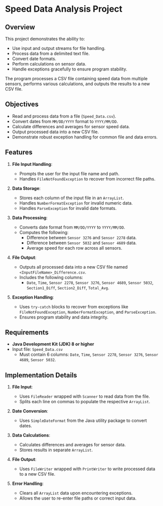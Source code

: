 # Speed Data Analysis Project

## Overview
This project demonstrates the ability to:
- Use input and output streams for file handling.
- Process data from a delimited text file.
- Convert date formats.
- Perform calculations on sensor data.
- Handle exceptions gracefully to ensure program stability.

The program processes a CSV file containing speed data from multiple sensors, performs various calculations, and outputs the results to a new CSV file.

## Objectives
- Read and process data from a file (`Speed_Data.csv`).
- Convert dates from `MM/DD/YYYY` format to `YYYY/MM/DD`.
- Calculate differences and averages for sensor speed data.
- Output processed data into a new CSV file.
- Demonstrate robust exception handling for common file and data errors.

## Features
1. **File Input Handling**:
   - Prompts the user for the input file name and path.
   - Handles `FileNotFoundException` to recover from incorrect file paths.

2. **Data Storage**:
   - Stores each column of the input file in an `ArrayList`.
   - Handles `NumberFormatException` for invalid numeric data.
   - Handles `ParseException` for invalid date formats.

3. **Data Processing**:
   - Converts date format from `MM/DD/YYYY` to `YYYY/MM/DD`.
   - Computes the following:
     - Difference between `Sensor 3276` and `Sensor 2278` data.
     - Difference between `Sensor 5032` and `Sensor 4689` data.
     - Average speed for each row across all sensors.

4. **File Output**:
   - Outputs all processed data into a new CSV file named `<InputFileName>_Difference.csv`.
   - Includes the following columns:
     - `Date`, `Time`, `Sensor 2278`, `Sensor 3276`, `Sensor 4689`, `Sensor 5032`, `Section1_Diff`, `Section2_Diff`, `Total_Avg`.

5. **Exception Handling**:
   - Uses `try-catch` blocks to recover from exceptions like `FileNotFoundException`, `NumberFormatException`, and `ParseException`.
   - Ensures program stability and data integrity.

## Requirements
- **Java Development Kit (JDK) 8 or higher**
- Input file: `Speed_Data.csv`
  - Must contain 6 columns: `Date`, `Time`, `Sensor 2278`, `Sensor 3276`, `Sensor 4689`, `Sensor 5032`.

## Implementation Details
1. **File Input**:
   - Uses `FileReader` wrapped with `Scanner` to read data from the file.
   - Splits each line on commas to populate the respective `ArrayList`.

2. **Date Conversion**:
   - Uses `SimpleDateFormat` from the Java utility package to convert dates.

3. **Data Calculations**:
   - Calculates differences and averages for sensor data.
   - Stores results in separate `ArrayList`.

4. **File Output**:
   - Uses `FileWriter` wrapped with `PrintWriter` to write processed data to a new CSV file.

5. **Error Handling**:
   - Clears all `ArrayList` data upon encountering exceptions.
   - Allows the user to re-enter file paths or correct input data.
 

